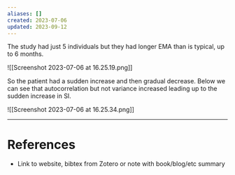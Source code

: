 ```yaml
---
aliases: []
created: 2023-07-06
updated: 2023-09-12
---
```


The study had just 5 individuals but they had longer EMA than is typical, up to 6 months.

![[Screenshot 2023-07-06 at 16.25.19.png]]

So the patient had a sudden increase and then gradual decrease. Below we can see that autocorrelation but not variance increased leading up to the sudden increase in SI.

![[Screenshot 2023-07-06 at 16.25.34.png]]

---
# References
* Link to website, bibtex from Zotero or note with book/blog/etc summary